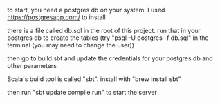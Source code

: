 
to start, you need a postgres db on your system. I used https://postgresapp.com/ to install 

there is a file called db.sql in the root of this project. run that in your postgres db to create the tables
(try "psql -U postgres -f db.sql" in the terminal (you may need to change the user))

then go to build.sbt and update the credentials for your postgres db and other parameters

Scala's build tool is called "sbt". install with "brew install sbt"

then run "sbt update compile run" to start the server